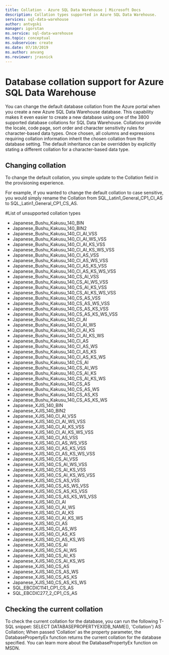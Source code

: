 ```yaml
---
title: Collation - Azure SQL Data Warehouse | Microsoft Docs
description: Collation types supported in Azure SQL Data Warehouse.
services: sql-data-warehouse
author: antvgski 
manager: igorstan
ms.service: sql-data-warehouse
ms.topic: conceptual
ms.subservice: create
ms.date: 07/10/2019
ms.author: anvang
ms.reviewer: jrasnick
---
```


# Database collation support for Azure SQL Data Warehouse

You can change the default database collation from the Azure portal when you create a new Azure SQL Data Warehouse database. This capability makes it even easier to create a new database using one of the 3800 supported database collations for SQL Data Warehouse.
Collations provide the locale, code page, sort order and character sensitivity rules for character-based data types. Once chosen, all columns and expressions requiring collation information inherit the chosen collation from the database setting. The default inheritance can be overridden by explicitly stating a different collation for a character-based data type.

## Changing collation
To change the default collation, you simple update to the Collation field in the provisioning experience.

For example, if you wanted to change the default collation to case sensitive, you would simply rename the Collation from SQL_Latin1_General_CP1_CI_AS to SQL_Latin1_General_CP1_CS_AS. 

#List of unsupported collation types
*	Japanese_Bushu_Kakusu_140_BIN
*	Japanese_Bushu_Kakusu_140_BIN2
*	Japanese_Bushu_Kakusu_140_CI_AI_VSS
*	Japanese_Bushu_Kakusu_140_CI_AI_WS_VSS
*	Japanese_Bushu_Kakusu_140_CI_AI_KS_VSS
*	Japanese_Bushu_Kakusu_140_CI_AI_KS_WS_VSS
*	Japanese_Bushu_Kakusu_140_CI_AS_VSS
*	Japanese_Bushu_Kakusu_140_CI_AS_WS_VSS
*	Japanese_Bushu_Kakusu_140_CI_AS_KS_VSS
*	Japanese_Bushu_Kakusu_140_CI_AS_KS_WS_VSS
*	Japanese_Bushu_Kakusu_140_CS_AI_VSS
*	Japanese_Bushu_Kakusu_140_CS_AI_WS_VSS
*	Japanese_Bushu_Kakusu_140_CS_AI_KS_VSS
*	Japanese_Bushu_Kakusu_140_CS_AI_KS_WS_VSS
*	Japanese_Bushu_Kakusu_140_CS_AS_VSS
*	Japanese_Bushu_Kakusu_140_CS_AS_WS_VSS
*	Japanese_Bushu_Kakusu_140_CS_AS_KS_VSS
*	Japanese_Bushu_Kakusu_140_CS_AS_KS_WS_VSS
*	Japanese_Bushu_Kakusu_140_CI_AI
*	Japanese_Bushu_Kakusu_140_CI_AI_WS
*	Japanese_Bushu_Kakusu_140_CI_AI_KS
*	Japanese_Bushu_Kakusu_140_CI_AI_KS_WS
*	Japanese_Bushu_Kakusu_140_CI_AS
*	Japanese_Bushu_Kakusu_140_CI_AS_WS
*	Japanese_Bushu_Kakusu_140_CI_AS_KS
*	Japanese_Bushu_Kakusu_140_CI_AS_KS_WS
*	Japanese_Bushu_Kakusu_140_CS_AI
*	Japanese_Bushu_Kakusu_140_CS_AI_WS
*	Japanese_Bushu_Kakusu_140_CS_AI_KS
*	Japanese_Bushu_Kakusu_140_CS_AI_KS_WS
*	Japanese_Bushu_Kakusu_140_CS_AS
*	Japanese_Bushu_Kakusu_140_CS_AS_WS
*	Japanese_Bushu_Kakusu_140_CS_AS_KS
*	Japanese_Bushu_Kakusu_140_CS_AS_KS_WS
*	Japanese_XJIS_140_BIN
*	Japanese_XJIS_140_BIN2
*	Japanese_XJIS_140_CI_AI_VSS
*	Japanese_XJIS_140_CI_AI_WS_VSS
*	Japanese_XJIS_140_CI_AI_KS_VSS
*	Japanese_XJIS_140_CI_AI_KS_WS_VSS
*	Japanese_XJIS_140_CI_AS_VSS
*	Japanese_XJIS_140_CI_AS_WS_VSS
*	Japanese_XJIS_140_CI_AS_KS_VSS
*	Japanese_XJIS_140_CI_AS_KS_WS_VSS
*	Japanese_XJIS_140_CS_AI_VSS
*	Japanese_XJIS_140_CS_AI_WS_VSS
*	Japanese_XJIS_140_CS_AI_KS_VSS
*	Japanese_XJIS_140_CS_AI_KS_WS_VSS
*	Japanese_XJIS_140_CS_AS_VSS
*	Japanese_XJIS_140_CS_AS_WS_VSS
*	Japanese_XJIS_140_CS_AS_KS_VSS
*	Japanese_XJIS_140_CS_AS_KS_WS_VSS
*	Japanese_XJIS_140_CI_AI
*	Japanese_XJIS_140_CI_AI_WS
*	Japanese_XJIS_140_CI_AI_KS
*	Japanese_XJIS_140_CI_AI_KS_WS
*	Japanese_XJIS_140_CI_AS
*	Japanese_XJIS_140_CI_AS_WS
*	Japanese_XJIS_140_CI_AS_KS
*	Japanese_XJIS_140_CI_AS_KS_WS
*	Japanese_XJIS_140_CS_AI
*	Japanese_XJIS_140_CS_AI_WS
*	Japanese_XJIS_140_CS_AI_KS
*	Japanese_XJIS_140_CS_AI_KS_WS
*	Japanese_XJIS_140_CS_AS
*	Japanese_XJIS_140_CS_AS_WS
*	Japanese_XJIS_140_CS_AS_KS
*	Japanese_XJIS_140_CS_AS_KS_WS
*	SQL_EBCDIC1141_CP1_CS_AS
*	SQL_EBCDIC277_2_CP1_CS_AS

## Checking the current collation
To check the current collation for the database, you can run the following T-SQL snippet:
SELECT DATABASEPROPERTYEX(DB_NAME(), 'Collation') AS Collation;
When passed ‘Collation’ as the property parameter, the DatabasePropertyEx function returns the current collation for the database specified. You can learn more about the DatabasePropertyEx function on MSDN.

